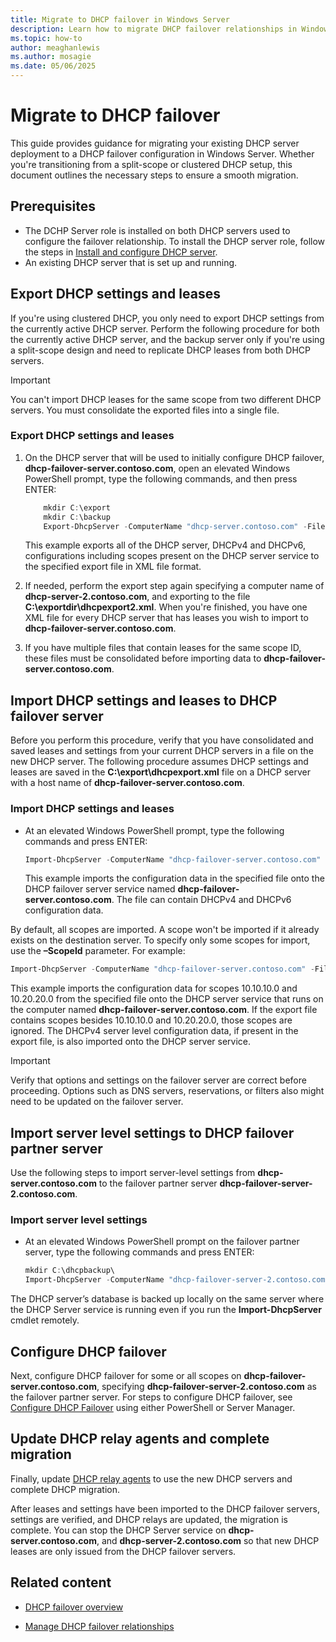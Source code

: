 ```yaml
---
title: Migrate to DHCP failover in Windows Server
description: Learn how to migrate DHCP failover relationships in Windows Server. This guide provides steps for migrating an existing DHCP failover deployment on Windows Server.
ms.topic: how-to
author: meaghanlewis
ms.author: mosagie
ms.date: 05/06/2025
---
```

# Migrate to DHCP failover

This guide provides guidance for migrating your existing DHCP server deployment to a DHCP failover configuration in Windows Server. Whether you're transitioning from a split-scope or clustered DHCP setup, this document outlines the necessary steps to ensure a smooth migration.

## Prerequisites

- The DCHP Server role is installed on both DHCP servers used to configure the failover relationship. To install the DHCP server role, follow the steps in [Install and configure DHCP server](/windows-server/networking/technologies/dhcp/quickstart-install-configure-dhcp-server).
- An existing DHCP server that is set up and running.

## Export DHCP settings and leases

If you're using clustered DHCP, you only need to export DHCP settings from the currently active DHCP server. Perform the following procedure for both the currently active DHCP server, and the backup server only if you're using a split-scope design and need to replicate DHCP leases from both DHCP servers.

> [!IMPORTANT]
> You can't import DHCP leases for the same scope from two different DHCP servers. You must consolidate the exported files into a single file.

### Export DHCP settings and leases

1. On the DHCP server that will be used to initially configure DHCP failover, **dhcp-failover-server.contoso.com**, open an elevated Windows PowerShell prompt, type the following commands, and then press ENTER:

    ```powershell
        mkdir C:\export
        mkdir C:\backup
        Export-DhcpServer -ComputerName "dhcp-server.contoso.com" -File "C:\exportdir\dhcpexport.xml"
    ```

    This example exports all of the DHCP server, DHCPv4 and DHCPv6, configurations including scopes present on the DHCP server service to the specified export file in XML file format.

1. If needed, perform the export step again specifying a computer name of **dhcp-server-2.contoso.com**, and exporting to the file **C:\exportdir\dhcpexport2.xml**. When you're finished, you have one XML file for every DHCP server that has leases you wish to import to **dhcp-failover-server.contoso.com**.

1. If you have multiple files that contain leases for the same scope ID, these files must be consolidated before importing data to **dhcp-failover-server.contoso.com**.

## Import DHCP settings and leases to DHCP failover server

Before you perform this procedure, verify that you have consolidated and saved leases and settings from your current DHCP servers in a file on the new DHCP server. The following procedure assumes DHCP settings and leases are saved in the **C:\export\dhcpexport.xml** file on a DHCP server with a host name of **dhcp-failover-server.contoso.com**.

### Import DHCP settings and leases

- At an elevated Windows PowerShell prompt, type the following commands and press ENTER:

    ```powershell
    Import-DhcpServer -ComputerName "dhcp-failover-server.contoso.com" -File "C:\exports\dhcpexport.xml" -BackupPath "C:\dhcpbackup\"
    ```

    This example imports the configuration data in the specified file onto the DHCP failover server service named **dhcp-failover-server.contoso.com**. The file can contain DHCPv4 and DHCPv6 configuration data.

By default, all scopes are imported. A scope won't be imported if it already exists on the destination server. To specify only some scopes for import, use the **–ScopeId** parameter. For example:

```powershell
Import-DhcpServer -ComputerName "dhcp-failover-server.contoso.com" -File "C:\exports\dhcpexport.xml" -BackupPath "C:\dhcpbackup\" -ScopeId 10.10.10.0,10.20.20.0
```

This example imports the configuration data for scopes 10.10.10.0 and 10.20.20.0 from the specified file onto the DHCP server service that runs on the computer named **dhcp-failover-server.contoso.com**. If the export file contains scopes besides 10.10.10.0 and 10.20.20.0, those scopes are ignored. The DHCPv4 server level configuration data, if present in the export file, is also imported onto the DHCP server service.

> [!IMPORTANT]
> Verify that options and settings on the failover server are correct before proceeding. Options such as DNS servers, reservations, or filters also might need to be updated on the failover server.

## Import server level settings to DHCP failover partner server

Use the following steps to import server-level settings from **dhcp-server.contoso.com** to the failover partner server **dhcp-failover-server-2.contoso.com**.

### Import server level settings

- At an elevated Windows PowerShell prompt on the failover partner server, type the following commands and press ENTER:

    ```powershell
    mkdir C:\dhcpbackup\
    Import-DhcpServer -ComputerName "dhcp-failover-server-2.contoso.com" -File "C:\exports\dhcpexport.xml" -BackupPath "C:\dhcpbackup\"
    ```

The DHCP server’s database is backed up locally on the same server where the DHCP Server service is running even if you run the **Import-DhcpServer** cmdlet remotely.

## Configure DHCP failover

Next, configure DHCP failover for some or all scopes on **dhcp-failover-server.contoso.com**, specifying **dhcp-failover-server-2.contoso.com** as the failover partner server. For steps to configure DHCP failover, see [Configure DHCP Failover](/windows-server/networking/technologies/dhcp/manage-dhcp-failover-relationships?tabs=powershell#configure-failover-relationships) using either PowerShell or Server Manager.

## Update DHCP relay agents and complete migration

Finally, update [DHCP relay agents](/windows-server/networking/technologies/dhcp/dhcp-failover#relay-agents) to use the new DHCP servers and complete DHCP migration.

After leases and settings have been imported to the DHCP failover servers, settings are verified, and DHCP relays are updated, the migration is complete. You can stop the DHCP Server service on **dhcp-server.contoso.com**, and **dhcp-server-2.contoso.com** so that new DHCP leases are only issued from the DHCP failover servers.

## Related content

- [DHCP failover overview](/windows-server/networking/technologies/dhcp/dhcp-failover)

- [Manage DHCP failover relationships](/windows-server/networking/technologies/dhcp/manage-dhcp-failover-relationships?tabs=powershell)
